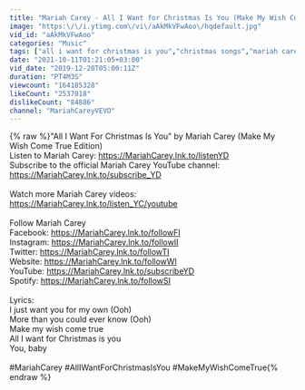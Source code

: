 ```yaml
---
title: "Mariah Carey - All I Want for Christmas Is You (Make My Wish Come True Edition)"
image: "https:\/\/i.ytimg.com\/vi\/aAkMkVFwAoo\/hqdefault.jpg"
vid_id: "aAkMkVFwAoo"
categories: "Music"
tags: ["all i want for christmas is you","christmas songs","mariah carey all i want for christmas"]
date: "2021-10-11T01:21:05+03:00"
vid_date: "2019-12-20T05:00:11Z"
duration: "PT4M3S"
viewcount: "164185328"
likeCount: "2537018"
dislikeCount: "84886"
channel: "MariahCareyVEVO"
---
```

{% raw %}&quot;All I Want For Christmas Is You&quot; by Mariah Carey (Make My Wish Come True Edition)<br />Listen to Mariah Carey: <a rel="nofollow" target="blank" href="https://MariahCarey.lnk.to/listenYD">https://MariahCarey.lnk.to/listenYD</a> <br />Subscribe to the official Mariah Carey YouTube channel: <a rel="nofollow" target="blank" href="https://MariahCarey.lnk.to/subscribe_YD">https://MariahCarey.lnk.to/subscribe_YD</a><br /> <br />Watch more Mariah Carey videos: <a rel="nofollow" target="blank" href="https://MariahCarey.lnk.to/listen_YC/youtube">https://MariahCarey.lnk.to/listen_YC/youtube</a><br /> <br />Follow Mariah Carey<br />Facebook: <a rel="nofollow" target="blank" href="https://MariahCarey.lnk.to/followFI">https://MariahCarey.lnk.to/followFI</a><br />Instagram: <a rel="nofollow" target="blank" href="https://MariahCarey.lnk.to/followII">https://MariahCarey.lnk.to/followII</a><br />Twitter: <a rel="nofollow" target="blank" href="https://MariahCarey.lnk.to/followTI">https://MariahCarey.lnk.to/followTI</a><br />Website: <a rel="nofollow" target="blank" href="https://MariahCarey.lnk.to/followWI">https://MariahCarey.lnk.to/followWI</a><br />YouTube: <a rel="nofollow" target="blank" href="https://MariahCarey.lnk.to/subscribeYD">https://MariahCarey.lnk.to/subscribeYD</a><br />Spotify: <a rel="nofollow" target="blank" href="https://MariahCarey.lnk.to/followSI">https://MariahCarey.lnk.to/followSI</a><br /> <br />Lyrics: <br />I just want you for my own (Ooh)<br />More than you could ever know (Ooh)<br />Make my wish come true<br />All I want for Christmas is you<br />You, baby<br /> <br />#MariahCarey #AllIWantForChristmasIsYou #MakeMyWishComeTrue{% endraw %}
